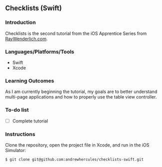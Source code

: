 ## Checklists (Swift)

### Introduction

Checklists is the second tutorial from the iOS Apprentice Series from [RayWenderlich.com](http://raywenderlich.com).

### Languages/Platforms/Tools

* Swift
* Xcode

### Learning Outcomes

As I am currently beginning the tutorial, my goals are to better understand multi-page applications and how to properly use the table view controller. 

### To-do list

- [ ] Complete tutorial 

### Instructions

Clone the repository, open the project file in Xcode, and run in the iOS Simulator:

```
$ git clone git@github.com:andrewhercules/checklists-swift.git
```